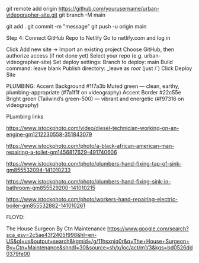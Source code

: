git remote add origin https://github.com/yourusername/urban-videographer-site.git
git branch -M main

git add .
git commit -m "message"
git push -u origin main



Step 4: Connect GitHub Repo to Netlify
Go to netlify.com and log in

Click Add new site → Import an existing project
Choose GitHub, then authorize access (if not done yet)
Select your repo (e.g. urban-videographer-site)
Set deploy settings:
Branch to deploy: main
Build command: leave blank
Publish directory: _leave as _root_ (just /`)
Click Deploy Site


PLUMBING:
Accent Background	#1f7a3b	Muted green — clean, earthy, plumbing-appropriate (#7a1f1f on videography)
Accent Border	#22c55e	Bright green (Tailwind’s green-500) — vibrant and energetic (#f97316 on videography)


PLumbing links

https://www.istockphoto.com/video/diesel-technician-working-on-an-engine-gm1212230558-351843079


https://www.istockphoto.com/photo/a-black-african-american-man-repairing-a-toilet-gm1456817629-491740606

https://www.istockphoto.com/photo/plumbers-hand-fixing-tap-of-sink-gm855532094-141010233

https://www.istockphoto.com/photo/plumbers-hand-fixing-sink-in-bathroom-gm855529200-141010215

https://www.istockphoto.com/photo/workers-hand-repairing-electric-boiler-gm855532882-141010261




FLOYD:

The House Surgeon By Ctn Maintenance
https://www.google.com/search?sca_esv=2c5ae43f2405f998&hl=en-US&gl=us&output=search&kgmid=/g/11hsxnjq0r&q=The+House+Surgeon+By+Ctn+Maintenance&shndl=30&source=sh/x/loc/act/m1/3&kgs=bd0526dd0379fe00